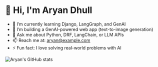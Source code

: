 # 👋 Hi, I'm Aryan Dhull

- 🌱 I’m currently learning Django, LangGraph, and GenAI
- 🔭 I’m building a GenAI-powered web app (text-to-image generation)
- 💬 Ask me about Python, DRF, LangChain, or LLM APIs
- 📫 Reach me at: aryan@example.com
- ⚡ Fun fact: I love solving real-world problems with AI

![Aryan's GitHub stats](https://github-readme-stats.vercel.app/api?username=aryan-dhull&show_icons=true&theme=radical)
